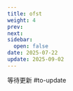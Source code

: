 ```yaml
---
title: ofst
weight: 4
prev: 
next: 
sidebar:
  open: false
date: 2025-07-22
update: 2025-09-02
---
```


等待更新 #to-update 

